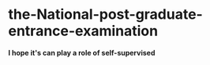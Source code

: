 # the-National-post-graduate-entrance-examination
**I hope it's can play a role of self-supervised**
